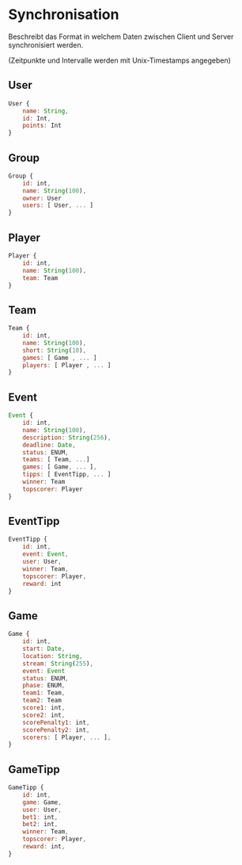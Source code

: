 # Synchronisation

Beschreibt das Format in welchem Daten zwischen Client und Server synchronisiert werden.

(Zeitpunkte und Intervalle werden mit Unix-Timestamps angegeben)

## User

```js
User {
    name: String,
    id: Int,
    points: Int
}
```

## Group

```js
Group {
    id: int,
    name: String(100),
    owner: User
    users: [ User, ... ]
}
```

## Player

```js
Player {
    id: int,
    name: String(100),
    team: Team
}
```

## Team

```js
Team {
    id: int,
    name: String(100),
    short: String(10),
    games: [ Game , ... ]
    players: [ Player , ... ]
}
```

## Event

```js
Event {
    id: int,
    name: String(100),
    description: String(256),
    deadline: Date,
    status: ENUM,
    teams: [ Team, ...]
    games: [ Game, ... ],
    tipps: [ EventTipp, ... ]
    winner: Team
    topscorer: Player
}
```

## EventTipp

```js
EventTipp {
    id: int,
    event: Event,
    user: User,
    winner: Team,
    topscorer: Player,
    reward: int
}
```

## Game

```js
Game {
    id: int,
    start: Date,
    location: String,
    stream: String(255),
    event: Event
    status: ENUM,
    phase: ENUM,
    team1: Team,
    team2: Team
    score1: int,
    score2: int,
    scorePenalty1: int,
    scorePenalty2: int,
    scorers: [ Player, ... ],
}
```

## GameTipp

```js
GameTipp {
    id: int,
    game: Game,
    user: User,
    bet1: int,
    bet2: int,
    winner: Team,
    topscorer: Player,
    reward: int,
}
```
